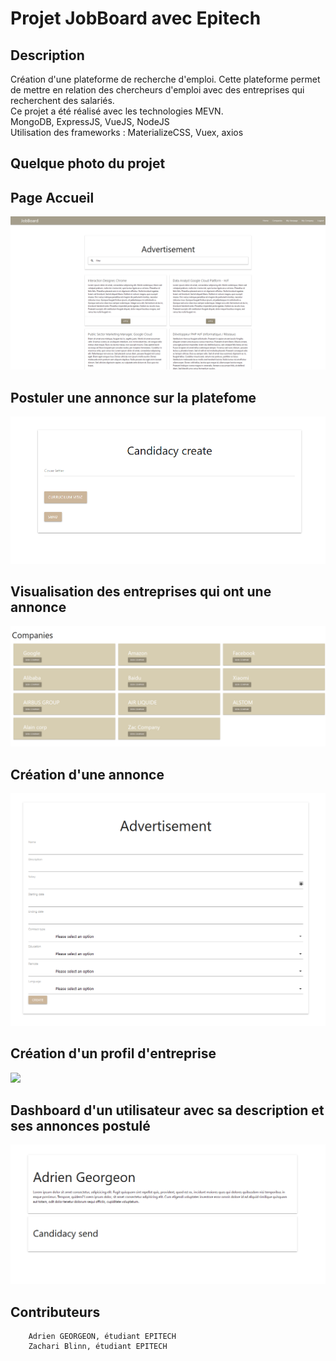 # Projet JobBoard avec Epitech

## Description
Création d'une plateforme de recherche d'emploi.
Cette plateforme permet de mettre en relation des chercheurs d'emploi avec des entreprises qui recherchent des salariés.
<br>
Ce projet a été réalisé avec les technologies MEVN.<br>
                                MongoDB, ExpressJS, VueJS, NodeJS<br>
Utilisation des frameworks : MaterializeCSS, Vuex, axios


## Quelque photo du projet
<h2>Page Accueil</h2>
<img src="./zReadme/Home_Page.PNG">

<h2>Postuler une annonce sur la platefome</h2>
<img src="./zReadme/Postuler_Annonce.png">

<h2>Visualisation des entreprises qui ont une annonce</h2>
<img src="./zReadme/Visualisation_entreprise.png">

<h2>Création d'une annonce</h2>
<img src="./zReadme/Creation_Annonce.png">

<h2>Création d'un profil d'entreprise</h2>
<img src="./zReadme/Création_Entreprise.png">

<h2>Dashboard d'un utilisateur avec sa description et ses annonces postulé</h2>
<img src="./zReadme/Dashboard_Utilisateur.png">



## Contributeurs
        Adrien GEORGEON, étudiant EPITECH
        Zachari Blinn, étudiant EPITECH